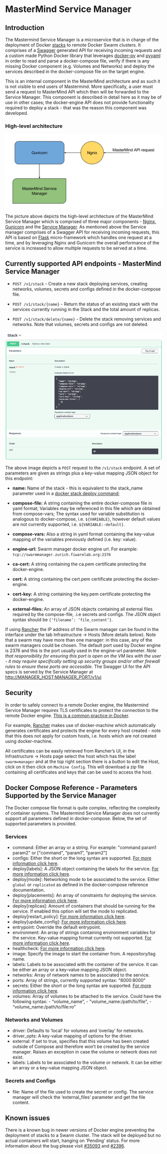 # MasterMind Service Manager

## Introduction

The Mastermind Service Manager is a microservice that is in charge of the
deployment of Docker [stacks](https://docs.docker.com/get-started/part5/#prerequisites)
to remote Docker Swarm clusters. It comprises of a [Swagger](https://swagger.io/)
generated  API for receiving incoming requests and a custom made Python Docker
library that leverages [docker-py](https://docker-py.readthedocs.io/en/stable/)
and [pyyaml](http://pyyaml.org/wiki/PyYAML) in order to read and parse a
docker-compose file, verify if there is any missing Docker component
(e.g. Volumes and Networks) and deploy the services described in the
docker-compose file on the target engine.

This is an internal component in the MasterMind architecture and as such it is
not visible to end users of Mastermind. More specifically, a user must send a
request to MasterMind API which then will be forwarded to the Service Manager.
This component is described in detail here as it may be of use in other cases;
the docker-engine API does not provide functionality required to deploy a
stack - that was the reason this component was developed.

### High-level architecture

![image alt text](../images/service_manager_architecture.png)

The picture above depicts the high-level architecture of the MasterMind Service
Manager which is comprised of three major components - [Nginx](https://www.nginx.com/),
[Gunicorn](http://gunicorn.org/) and the [Service Manager](https://github.com/icclab/MasterMind-ServiceManager).
As mentioned above the Service manager comprises of a Swagger API for receiving
incoming requests, this API is based on [Flask](http://flask.pocoo.org/)
micro-framework which handles one request at a time, and by leveraging Nginx
and Gunicorn the overall performance of the service is increased to allow
multiple requests to be served at a time.

## Currently supported API endpoints - MasterMind Service Manager

* `POST /v1/stack` - Create a new stack deploying services, creating networks,
  volumes, secrets and configs defined in the docker-compose file.

* `POST /v1/stack/{name}` - Return the status of an existing stack with the
  services currently running in the Stack and the total amount of replicas.

* `POST /v1/stack/delete/{name}` - Delete the stack removing services and
  networks. Note that volumes, secrets and configs are not deleted.

![image alt text](../images/swagger_example.png)

The above image depicts a `POST` request to the `/v1/stack` endpoint. A set of
parameters are given as strings plus a key-value mapping JSON object for this
endpoint:

* **name:** Name of the stack - this is equivalent to the stack_name parameter
  used in a [docker stack deploy command](https://docs.docker.com/engine/swarm/stack-deploy/#deploy-the-stack-to-the-swarm);

* **compose-file:** A string containing the entire docker-compose file in yaml
  format; Variables may be referenced in this file which are obtained from
  compose-vars; The syntax used for variable substitution is analogous to
  docker-compose, i.e. `${VARIABLE}`, however default values are not currently
  supported, i.e. `${VARIABLE:-default}`.

* **compose-vars:** Also a string in yaml format containing the key-value
  mapping of the variables previously defined (i.e. key: value).

* **engine-url:** Swarm manager docker engine url. For example:
  `tcp://swarmmanager.zurich.fiwarelab.org:2376`

* **ca-cert:** A string containing the ca.pem certificate protecting the
  docker-engine.

* **cert:**  A string containing the cert.pem certificate protecting the
  docker-engine.

* **cert-key:** A string containing the key.pem certificate protecting the
  docker-engine.

* **external-files:** An array of JSON objects containing all external files
  required by the compose-file, .i.e secrets and configs. The JSON object
  syntax should be `{‘filename’: ‘file_content’}`.

If using [Rancher](http://rancher.com/) the IP address of the Swarm manager
can be found in the interface under the tab
Infrastructure -> Hosts (More details below).
Note that a swarm may have more than one manager: in this case, any of the swarm
managers could be chosen. The default port used by Docker engine is 2376 and
this is the port usually used in the engine-url parameter. *Note that
responsibility for ensuring this port is open on the VM lies with the user -
it may require specifically setting up security groups and/or other firewall
rules to ensure these ports are accessible*.
The Swagger UI for the API specs is served by the Service Manager at
<http://MANAGER_HOST:MANAGER_PORT/v1/ui>

## Security

In order to safely connect to a remote Docker engine, the Mastermind Service
Manager requires TLS certificates to protect the connection to the remote
Docker engine. [This is a common practice in Docker](https://docs.docker.com/engine/security/https/).

For example, [Rancher](http://rancher.com/) makes use of docker-machine which
automatically generates certificates and protects the engine for every host
created - note that this does not apply for custom hosts, i.e. hosts which are
not created using docker-machine.

All certificates can be easily retrieved from Rancher’s UI, in the
Infrastructure -> Hosts page select the host which has the label
`swarm=manager` and at the top right section there is a button to edit the
Host, click on it then click on `Machine Config`. This will download a zip file
containing all certificates and keys that can be used to access the host.

## Docker Compose Reference - Parameters Supported by the Service Manager

The Docker compose file format is quite complex, reflecting the complexity of
container systems. The Mastermind Service Manager does not currently support
all parameters defined in docker-compose. Below, the set of supported
parameters is provided.

### Services

* command:
  Either an array or a string. For example: "command param1 param2"
  or ["command", “param1”, “param2”]
* configs:
  Either the short or the long syntax are supported.
  [For more information click here]('https://docs.docker.com/compose/compose-file/#configs').
* deploy[labels]:
  A JSON object containing the labels for the service.
  [For more information click here]('https://docs.docker.com/compose/compose-file/#labels-1').
* deploy[mode]:
  Networking mode to be associated to the service. Either `global` or
  `replicated` as defined in the docker-compose reference documentation.
* deploy[placements]:
  An array of constraints for deploying the service.
  [For more information click here]('https://docs.docker.com/compose/compose-file/#placement').
* deploy[replicas]:
  Amount of containers that should be running for the service.
  If enabled this option will set the mode to replicated.
* deploy[restart_policy]:
  [For more information click here]('https://docs.docker.com/compose/compose-file/#restart_policy').
* deploy[update_config]:
  [For more information click here]('https://docs.docker.com/compose/compose-file/#update_config').
* entrypoint:
  Override the default entrypoint.
* environment:
  An array of strings containing environment variables for the service.
  Key-value mapping format currently not supported.
  [For more information click here]('https://docs.docker.com/compose/compose-file/#environment').
* healthcheck:
  [For more information click here]('https://docs.docker.com/compose/compose-file/#healthcheck').
* image:
  Specify the image to start the container from. A repository/tag name.
* labels:
  Labels to be associated with the container of the service.
  It can be either an array or a key-value mapping JSON object.
* networks:
  Array of network names to be associated to the service.
* ports:
  Array of strings, currently supported syntax: "8000:8000"
* secrets:
  Either the short or the long syntax are supported.
  [For more information click here]('https://docs.docker.com/compose/compose-file/#secrets').
* volumes:
  Array of volumes to be attached to the service.
  Could have the following syntax: - “volume_name”, -
  "volume_name:/path/to/file", - “volume_name:/path/to/file:ro”

### Networks and Volumes

* driver:
  Defaults to ‘local’ for volumes and ‘overlay’ for networks.
* driver_opts:
  A key-value mapping of options for the driver.
* external:
  If set to true, specifies that this volume has been created outside of
  Compose and therefore won’t be created by the service manager.
  Raises an exception in case the volume or network does not exist.
* labels:
  Labels to be associated to the volume or network.
  It can be either an array or a key-value mapping JSON object.

### Secrets and Configs

* file:
  Name of the file used to create the secret or config.
  The service manager will check the ‘external_files’ parameter and get
  the file content.

## Known issues

There is a known bug in newer versions of Docker engine preventing the
deployment of stacks to a Swarm cluster. The stack will be deployed but no
actual containers will start, hanging on ‘Pending’ status. For more information
about the bug please visit [#35093](https://github.com/moby/moby/issues/35093)
and [#2396](https://github.com/docker/swarmkit/pull/2396).
